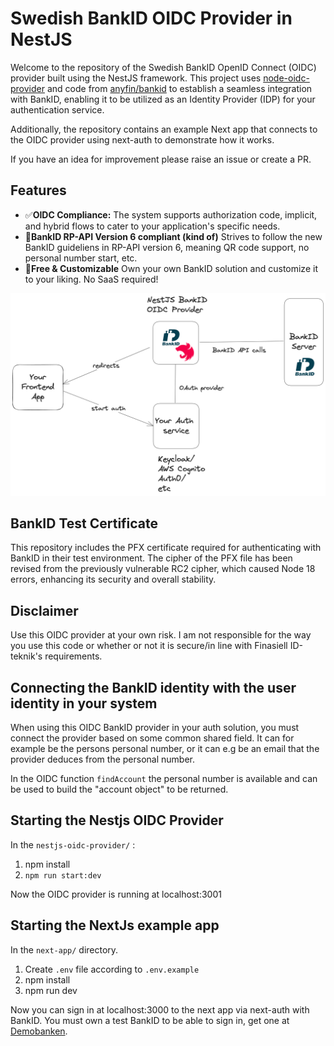 # Swedish BankID OIDC Provider in NestJS
Welcome to the repository of the Swedish BankID OpenID Connect (OIDC) provider built using the NestJS framework. This project uses [node-oidc-provider](https://github.com/panva/node-oidc-provider) and code from [anyfin/bankid](https://github.com/anyfin/bankid/) to establish a seamless integration with BankID, enabling it to be utilized as an Identity Provider (IDP) for your authentication service.

Additionally, the repository contains an example Next app that connects to the OIDC provider using next-auth to demonstrate how it works.

If you have an idea for improvement please raise an issue or create a PR.

## Features
- ✅**OIDC Compliance:** The system supports authorization code, implicit, and hybrid flows to cater to your application's specific needs.
- 🏦**BankID RP-API Version 6 compliant (kind of)** Strives to follow the new BankID guideliens in RP-API version 6, meaning QR code support, no personal number start, etc.
- 🔧**Free & Customizable** Own your own BankID solution and customize it to your liking. No SaaS required!

![Diagram of how the Node OIDC BankID provider works in a system](/illustration.png)

## BankID Test Certificate
This repository includes the PFX certificate required for authenticating with BankID in their test environment. The cipher of the PFX file has been revised from the previously vulnerable RC2 cipher, which caused Node 18 errors, enhancing its security and overall stability.

## Disclaimer
Use this OIDC provider at your own risk. I am not responsible for the way you use this code or whether or not it is secure/in line with Finasiell ID-teknik's requirements.

## Connecting the BankID identity with the user identity in your system
When using this OIDC BankID provider in your auth solution, you must connect the provider based on some common shared field. It can for example be the persons personal number, or it can e.g be an email that the provider deduces from the personal number.

In the OIDC function `findAccount` the personal number is available and can be used to build the "account object" to be returned.


## Starting the Nestjs OIDC Provider

In the `nestjs-oidc-provider/` :

1. npm install
2. `npm run start:dev`

Now the OIDC provider is running at localhost:3001

## Starting the NextJs example app

In the `next-app/` directory.

1. Create `.env` file according to `.env.example`
2. npm install
3. npm run dev

Now you can sign in at localhost:3000 to the next app via next-auth with BankID. You must own a test BankID to be able to sign in, get one at [Demobanken](https://demo.bankid.com/).
